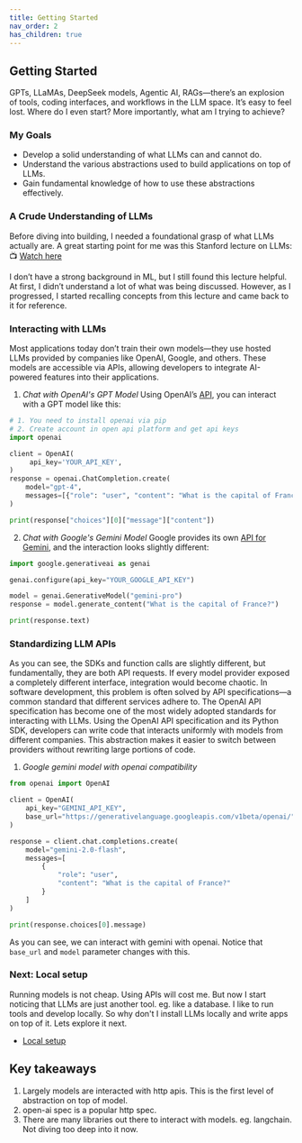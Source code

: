 ```yaml
---
title: Getting Started
nav_order: 2
has_children: true
---
```


## Getting Started
GPTs, LLaMAs, DeepSeek models, Agentic AI, RAGs—there’s an explosion of tools, coding interfaces, and workflows in the LLM space. 
It’s easy to feel lost. Where do I even start? More importantly, what am I trying to achieve?

### My Goals
- Develop a solid understanding of what LLMs can and cannot do.
- Understand the various abstractions used to build applications on top of LLMs.
- Gain fundamental knowledge of how to use these abstractions effectively.

### A Crude Understanding of LLMs
Before diving into building, I needed a foundational grasp of what LLMs actually are. A great starting point for me was this Stanford lecture on LLMs:
📺 [Watch here](https://youtu.be/9vM4p9NN0Ts?si=wfodv8VI5Z3I5F5m)

I don’t have a strong background in ML, but I still found this lecture helpful. 
At first, I didn’t understand a lot of what was being discussed. 
However, as I progressed, I started recalling concepts from this lecture and came back to it for reference.

### Interacting with LLMs
Most applications today don’t train their own models—they use hosted LLMs provided by companies like OpenAI, Google, and others. 
These models are accessible via APIs, allowing developers to integrate AI-powered features into their applications.

1. *Chat with OpenAI's GPT Model*
Using OpenAI’s [API](https://platform.openai.com/docs/overview), you can interact with a GPT model like this:

```py
# 1. You need to install openai via pip
# 2. Create account in open api platform and get api keys
import openai

client = OpenAI(
     api_key='YOUR_API_KEY',
)
response = openai.ChatCompletion.create(
    model="gpt-4",
    messages=[{"role": "user", "content": "What is the capital of France?"}]
)

print(response["choices"][0]["message"]["content"])
```

2. *Chat with Google's Gemini Model*
Google provides its own [API for Gemini](https://ai.google.dev/gemini-api/docs), and the interaction looks slightly different:

```py
import google.generativeai as genai

genai.configure(api_key="YOUR_GOOGLE_API_KEY")

model = genai.GenerativeModel("gemini-pro")
response = model.generate_content("What is the capital of France?")

print(response.text)
```

### Standardizing LLM APIs
As you can see, the SDKs and function calls are slightly different, but fundamentally, they are both API requests.
If every model provider exposed a completely different interface, integration would become chaotic.
In software development, this problem is often solved by API specifications—a common standard that different services adhere to. 
The OpenAI API specification has become one of the most widely adopted standards for interacting with LLMs.
Using the OpenAI API specification and its Python SDK, developers can write code that interacts uniformly with models from different companies. 
This abstraction makes it easier to switch between providers without rewriting large portions of code.

1. *Google gemini model with openai compatibility*

```python
from openai import OpenAI

client = OpenAI(
    api_key="GEMINI_API_KEY",
    base_url="https://generativelanguage.googleapis.com/v1beta/openai/"
)

response = client.chat.completions.create(
    model="gemini-2.0-flash",
    messages=[
        {
            "role": "user",
            "content": "What is the capital of France?"
        }
    ]
)

print(response.choices[0].message)
```
As you can see, we can interact with gemini with openai. Notice that `base_url` and `model` parameter changes with this.

### Next: Local setup
Running models is not cheap. Using APIs will cost me. But now I start noticing that LLMs are just another tool. eg. like a database.
I like to run tools and develop locally. So why don't I install LLMs locally and write apps on top of it. Lets explore it next.

- [Local setup](./docs/local_setup.md)

## Key takeaways
1. Largely models are interacted with http apis. This is the first level of abstraction on top of model.
2. open-ai spec is a popular http spec. 
3. There are many libraries out there to interact with models. eg. langchain. Not diving too deep into it now.